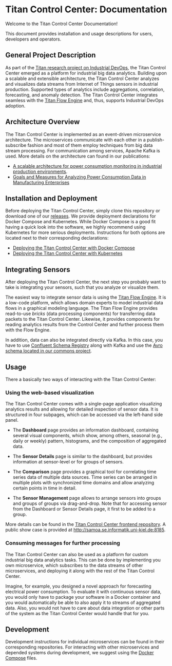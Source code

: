 
# Titan Control Center: Documentation

Welcome to the Titan Control Center Documentation!

This document provides installation and usage descriptions for users, developers and operators.

## General Project Description

As part of the [Titan research project on Industrial DevOps](https://www.industrial-devops.org/en), the Titan Control
Center emerged as a platform for industrial big data analytics. Building upon a scalable and extensible architecture,
the Titan Control Center analyzes and visualizes data streams from Internet of Things sensors in industrial production.
Supported types of analytics include aggregations, correlation, forecasting, and anomaly detection. The Titan Control
Center integrates seamless with the [Titan Flow Engine](https://www.industrial-devops.org/en) and, thus, supports
Industrial DevOps adoption.

## Architecture Overview

The Titan Control Center is implemented as an event-driven microservice architecture. The microservices communicate
with each other in a publish-subscribe fashion and most of them employ techniques from big data stream processing. For
communication among services, Apache Kafka is used. More details on the architecture can found in our publications:

* [A scalable architecture for power consumption monitoring in industrial production environments](https://arxiv.org/pdf/1907.01046.pdf).
* [Goals and Measures for Analyzing Power Consumption Data in Manufacturing Enterprises](https://arxiv.org/pdf/2009.10369.pdf)

## Installation and Deployment

Before deploying the Titan Control Center, simply clone this repository or download one of our
[releases](https://github.com/cau-se/titan-ccp/releases). We provide deployment declarations for Docker Compose and
Kubernetes. While Docker Compose is a good fit having a quick look into the software, we highly recommend using
Kubernetes for more serious deployments. Instructions for both options are located next to their corresponding
declarations:

* [Deploying the Titan Control Center with Docker Compose](../docker-compose)
* [Deploying the Titan Control Center with Kubernetes](../kubernetes)

## Integrating Sensors

After deploying the Titan Control Center, the next step you probably want to take is integrating your sensors, such
that you analyze or visualize them.

The easiest way to integrate sensor data is using the [Titan Flow Engine](https://www.industrial-devops.org/en). It is
a low-code platform, which allows domain experts to model industrial data flows in a graphical modeling language. The
Titan Flow Engine provides read-to-use *bricks* (data processing components) for transferring data packets to the Titan
Control Center. Likewise, it provides components for reading analytics results from the Control Center and further
process them with the Flow Engine.

In addition, data can also be integrated directly via Kafka. In this case, you have to use [Confluent Schema Registry](https://docs.confluent.io/platform/current/schema-registry/index.html)
along with Kafka and use the [Avro schema located in our commons project](https://github.com/cau-se/titan-ccp-common/blob/master/src-gen/main/avro/titan/ccp/model/records/ActivePowerRecord.avsc).

## Usage

There a basically two ways of interacting with the Titan Control Center:

### Using the web-based visualization

The Titan Control Center comes with a single-page application visualizing analytics results and allowing for detailed
inspection of sensor data. It is structured in four subpages, which can be accessed via the left-hand side panel. 

* The **Dashboard** page provides an information dashboard, containing several visual components, which show, among
others, seasonal (e.g., daily or weekly) pattern, histograms, and the composition of aggregated data.

* The **Sensor Details** page is similar to the dashboard, but provides information at sensor-level or for groups of
sensors.

* The **Comparison** page provides a graphical tool for correlating time series data of multiple data sources. Time
series can be arranged in multiple plots with synchronized time domains and allow analyzing certain points in time in
detail.

* The **Sensor Management** page allows to arrange sensors into groups and groups of groups via drag-and-drop. Note
that for accessing sensor from the Dashboard or Sensor Details page, it first to be added to a group.

More details can be found in the [Titan Control Center frontend repository](https://github.com/cau-se/titan-ccp-frontend).
A public show case is provided at http://samoa.se.informatik.uni-kiel.de:8185.


### Consuming messages for further processing

The Titan Control Center can also be used as a platform for custom industrial big data analytics tasks. This can be
done by implementing you own microservice, which subscribes to the data streams of other microservices, and deploying
it along with the rest of the Titan Control Center.

Imagine, for example, you designed a novel approach for forecasting electrical power consumption. To evaluate it with
continuous sensor data, you would only have to package your software in a Docker container and you would automatically
be able to also apply it to streams of aggregated data. Also, you would not have to care about data integration or
other parts of the system as the Titan Control Center would handle that for you.

## Development

Development instructions for individual microservices can be found in their corresponding repositories. For
interacting with other microservices and depended systems during development, we suggest using the
[Docker Compose](../docker-compose) files.
